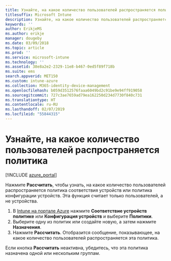 ```yaml
---
title: Узнайте, на какое количество пользователей распространяется политика
titlesuffix: Microsoft Intune
description: Узнайте, на какое количество пользователей распространяется политика
keywords: ''
author: ErikjeMS
ms.author: erikje
manager: dougeby
ms.date: 03/09/2018
ms.topic: article
ms.prod: ''
ms.service: microsoft-intune
ms.technology: ''
ms.assetid: 38e8a2e2-2329-11e8-b467-0ed5f89f718b
ms.suite: ems
search.appverid: MET150
ms.custom: intune-azure
ms.collection: M365-identity-device-management
ms.openlocfilehash: b059d3512576faaa6049bd2c91be9e94ff919058
ms.sourcegitcommit: 727c3ae7659ad79ea162250d234d7730f840c731
ms.translationtype: HT
ms.contentlocale: ru-RU
ms.lasthandoff: 02/07/2019
ms.locfileid: "55844315"
---
```

# <a name="evaluate-how-many-users-are-targeted-by-a-policy"></a>Узнайте, на какое количество пользователей распространяется политика
[!INCLUDE [azure_portal](./includes/azure_portal.md)]

Нажмите **Рассчитать**, чтобы узнать, на какое количество пользователей распространяется политика соответствия устройств или политика конфигурации устройств. Эта функция считает только пользователей, а не устройства.

1.  В [Intune на портале Azure](https://aka.ms/intuneportal) нажмите **Соответствие устройств политике** или **Конфигурация устройств** и выберите **Политики**.
2.  Выберите одну из политик или создайте новую, а затем нажмите **Назначения**.
3.  Нажмите **Рассчитать**. Отобразится сообщение, показывающее, на какое количество пользователей распространяется эта политика.

Если кнопка **Рассчитать** неактивна, убедитесь, что эта политика назначена одной или нескольким группам.


